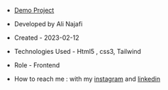 
- [Demo Project](https://alinajafi-developer.github.io/realProject_CV3/)

- Developed by Ali Najafi

- Created - 2023-02-12

- Technologies Used - Html5 , css3, Tailwind

- Role - Frontend

- How to reach me : with my [instagram](https://www.instagram.com/alinajafi_developer) and [linkedin](https://www.linkedin.com/in/alinajafi-developer/)

